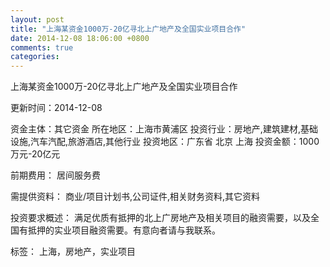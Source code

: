 ```yaml
---
layout: post
title: "上海某资金1000万-20亿寻北上广地产及全国实业项目合作"
date: 2014-12-08 18:06:00 +0800
comments: true
categories: 
---
```

上海某资金1000万-20亿寻北上广地产及全国实业项目合作



更新时间：2014-12-08

资金主体：其它资金
所在地区：上海市黄浦区
投资行业：房地产,建筑建材,基础设施,汽车汽配,旅游酒店,其他行业
投资地区：广东省 北京 上海
投资金额：1000万元-20亿元

前期费用：
居间服务费

需提供资料：
商业/项目计划书,公司证件,相关财务资料,其它资料

投资要求概述：
满足优质有抵押的北上广房地产及相关项目的融资需要，以及全国有抵押的实业项目融资需要。有意向者请与我联系。

标签：
上海，房地产，实业项目

